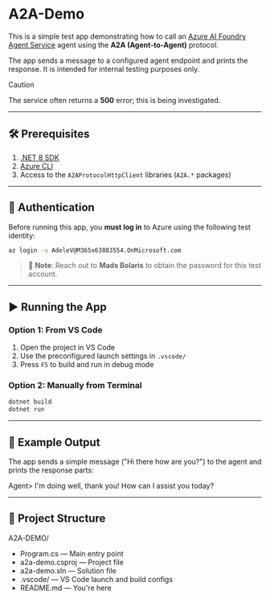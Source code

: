 # A2A-Demo

This is a simple test app demonstrating how to call an [Azure AI Foundry Agent Service](https://learn.microsoft.com/en-us/azure/ai-services/foundry/) agent using the **A2A (Agent-to-Agent)** protocol.

The app sends a message to a configured agent endpoint and prints the response. It is intended for internal testing purposes only.

> [!CAUTION]
> The service often returns a **500** error; this is being investigated.

---

## 🛠️ Prerequisites

1. [.NET 8 SDK](https://dotnet.microsoft.com/en-us/download/dotnet/8.0)
2. [Azure CLI](https://learn.microsoft.com/en-us/cli/azure/install-azure-cli)
3. Access to the `A2AProtocolHttpClient` libraries (`A2A.*` packages)

---

## 🔐 Authentication

Before running this app, you **must log in** to Azure using the following test identity:

```bash
az login -u AdeleV@M365x63883554.OnMicrosoft.com
```

> 💬 **Note**: Reach out to **Mads Bolaris** to obtain the password for this test account.

---

## ▶️ Running the App

### Option 1: From VS Code

1. Open the project in VS Code
2. Use the preconfigured launch settings in `.vscode/`
3. Press `F5` to build and run in debug mode

### Option 2: Manually from Terminal

```bash
dotnet build
dotnet run
```

---

## 💬 Example Output

The app sends a simple message ("Hi there how are you?") to the agent and prints the response parts:

Agent> I'm doing well, thank you! How can I assist you today?

---

## 📁 Project Structure

A2A-DEMO/
- Program.cs — Main entry point  
- a2a-demo.csproj — Project file  
- a2a-demo.sln — Solution file  
- .vscode/ — VS Code launch and build configs  
- README.md — You're here  
